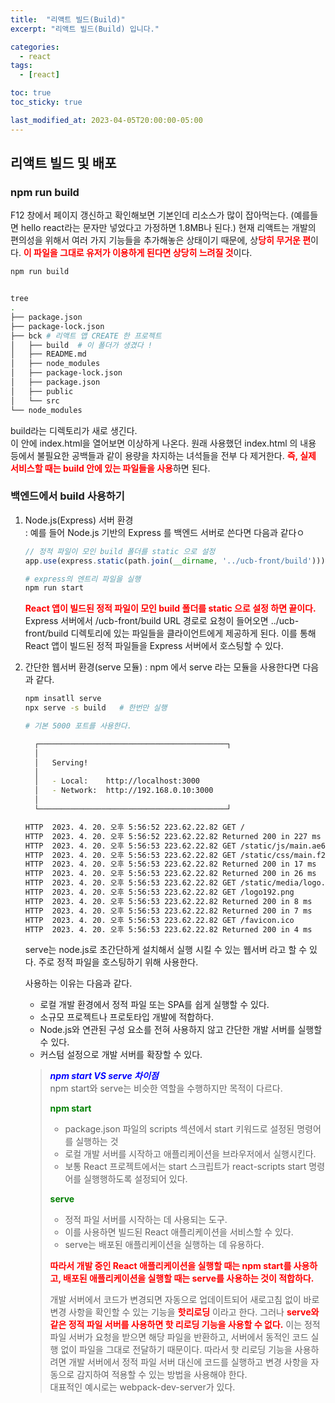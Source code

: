 ```yaml
---
title:  "리액트 빌드(Build)"
excerpt: "리액트 빌드(Build) 입니다."

categories:
  - react
tags:
  - [react]

toc: true
toc_sticky: true

last_modified_at: 2023-04-05T20:00:00-05:00
---
```


## 리액트 빌드 및 배포
### npm run build
F12 창에서 페이지 갱신하고 확인해보면 기본인데 리소스가 많이 잡아먹는다. (예를들면 hello react라는 문자만 넣었다고 가정하면 1.8MB나 된다.) 
현재 리액트는 개발의 편의성을 위해서 여러 가지 기능들을 추가해놓은 상태이기 때문에, 상<span style="color:red"><b>당히 무거운 편</b></span>이다. <span style="color:red"><b>이 파일을 그대로 유저가 이용하게 된다면 상당히 느려질 것</b></span>이다.

```bash
npm run build


tree
.
├── package.json
├── package-lock.json
├── bck # 리액트 앱 CREATE 한 프로젝트
│   ├── build  # 이 폴더가 생겼다 ! 
│   ├── README.md
│   ├── node_modules
│   ├── package-lock.json
│   ├── package.json
│   ├── public
│   └── src
└── node_modules

```

build라는 디렉토리가 새로 생긴다.  
이 안에 index.html을 열어보면 이상하게 나온다. 원래 사용했던 index.html 의 내용 등에서 불필요한 공백들과 같이 용량을 차지하는 녀석들을 전부 다 제거한다. <span style="color:red"><b>즉, 실제 서비스할 때는 build 안에 있는 파일들을 사용</b></span>하면 된다. 

### 백엔드에서 build 사용하기

1. Node.js(Express) 서버 환경  
    : 예를 들어 Node.js 기반의 Express 를 백엔드 서버로 쓴다면 다음과 같다ㅇ

    ```js  
    // 정적 파일이 모인 build 폴더를 static 으로 설정
    app.use(express.static(path.join(__dirname, '../ucb-front/build')));
    
    ```  
    ```bash
    # express의 엔트리 파일을 실행
    npm run start 

    ```
    <span style="color:red"><b>React 앱이 빌드된 정적 파일이 모인 build 폴더를 static 으로 설정 하면 끝이다.</b></span>   
    Express 서버에서 /ucb-front/build URL 경로로 요청이 들어오면 ../ucb-front/build 디렉토리에 있는 파일들을 클라이언트에게 제공하게 된다. 이를 통해 React 앱이 빌드된 정적 파일들을 Express 서버에서 호스팅할 수 있다.

2. 간단한 웹서버 환경(serve 모듈)
    : npm 에서 serve 라는 모듈을 사용한다면 다음과 같다.

    ```bash
    npm insatll serve
    npx serve -s build   # 한번만 실행

    # 기본 5000 포트를 사용한다.

      ┌──────────────────────────────────────────┐
      │                                                                  │
      │   Serving!                                                       │
      │                                                                  │
      │   - Local:    http://localhost:3000                              │
      │   - Network:  http://192.168.0.10:3000                           │
      │                                                                  │
      └──────────────────────────────────────────┘

    HTTP  2023. 4. 20. 오후 5:56:52 223.62.22.82 GET /
    HTTP  2023. 4. 20. 오후 5:56:52 223.62.22.82 Returned 200 in 227 ms
    HTTP  2023. 4. 20. 오후 5:56:53 223.62.22.82 GET /static/js/main.ae67edd3.js
    HTTP  2023. 4. 20. 오후 5:56:53 223.62.22.82 GET /static/css/main.f2eabf11.css
    HTTP  2023. 4. 20. 오후 5:56:53 223.62.22.82 Returned 200 in 17 ms
    HTTP  2023. 4. 20. 오후 5:56:53 223.62.22.82 Returned 200 in 26 ms
    HTTP  2023. 4. 20. 오후 5:56:53 223.62.22.82 GET /static/media/logo.6ce24c58023cc2f8fd88fe9d219db6c6.svg
    HTTP  2023. 4. 20. 오후 5:56:53 223.62.22.82 GET /logo192.png
    HTTP  2023. 4. 20. 오후 5:56:53 223.62.22.82 Returned 200 in 8 ms
    HTTP  2023. 4. 20. 오후 5:56:53 223.62.22.82 Returned 200 in 7 ms
    HTTP  2023. 4. 20. 오후 5:56:53 223.62.22.82 GET /favicon.ico
    HTTP  2023. 4. 20. 오후 5:56:53 223.62.22.82 Returned 200 in 4 ms
    
    ```

    serve는 node.js로 초간단하게 설치해서 실행 시킬 수 있는 웹서버 라고 할 수 있다. 주로 정적 파일을 호스팅하기 위해 사용한다.
    
    사용하는 이유는 다음과 같다.  
    - 로컬 개발 환경에서 정적 파일 또는 SPA를 쉽게 실행할 수 있다. 
    - 소규모 프로젝트나 프로토타입 개발에 적합하다.
    - Node.js와 연관된 구성 요소를 전혀 사용하지 않고 간단한 개발 서버를 실행할 수 있다.
    - 커스텀 설정으로 개발 서버를 확장할 수 있다.
    
    > 
    > <span style="color:blue"><b>***npm start VS serve 차이점***</b></span>  
    > npm start와 serve는 비슷한 역할을 수행하지만 목적이 다르다.  
    >   
    > <span style="color:green"><b>**npm start**</b></span>  
    > - package.json 파일의 scripts 섹션에서 start 키워드로 설정된 명령어를 실행하는 것 
    > - 로컬 개발 서버를 시작하고 애플리케이션을 브라우저에서 실행시킨다.
    > - 보통 React 프로젝트에서는 start 스크립트가 react-scripts start 명령어를 
    > 실행행하도록 설정되어 있다.   
    >  
    > <span style="color:green"><b>**serve**</b></span>  
    > - 정적 파일 서버를 시작하는 데 사용되는 도구. 
    > - 이를 사용하면 빌드된 React 애플리케이션을 서비스할 수 있다. 
    > - serve는 배포된 애플리케이션을 실행하는 데 유용하다.
    >   
    > <span style="color:red"><b>따라서 개발 중인 React 애플리케이션을 실행할 때는 npm start를 사용하고, 배포된 
    > 애플리케이션을 실행할 때는 serve를 사용하는 것이 적합하다.</b></span>   
    > 
    > 개발 서버에서 코드가 변경되면 자동으로 업데이트되어 새로고침 없이 바로 변경 사항을 확인할 수 있는 기능을 <span style="color:red"><b>핫리로딩</b></span> 이라고 한다. 그러나 <span style="color:red"><b>serve와 같은 정적 파일 서버를 사용하면 핫 리로딩 기능을 사용할 수 없다.</b></span> 이는 정적 파일 서버가 요청을 받으면 해당 파일을 반환하고, 서버에서 동적인 코드 실행 없이 파일을 그대로 전달하기 때문이다. 따라서 핫 리로딩 기능을 사용하려면 개발 서버에서 정적 파일 서버 대신에 코드를 실행하고 변경 사항을 자동으로 감지하여 적용할 수 있는 방법을 사용해야 한다.  
    대표적인 예시로는 webpack-dev-server가 있다.